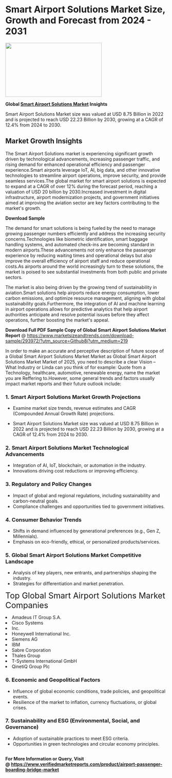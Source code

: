 <H1>Smart Airport Solutions Market Size, Growth and Forecast from 2024 - 2031</H1><img class="aligncenter size-medium wp-image-584254" src="https://thirdeyenews.in/wp-content/uploads/2024/09/Global-Market-Research-300x168.jpeg" alt="" width="300" height="168" /><p><strong>Global&nbsp;<a href="https://www.marketsizeandtrends.com/download-sample/293972/?utm_source=Github8j?utm_medium=219">Smart Airport Solutions Market</a> Insights</strong></p><p>Smart Airport Solutions Market size was valued at USD 8.75 Billion in 2022 and is projected to reach USD 22.23 Billion by 2030, growing at a CAGR of 12.4% from 2024 to 2030.</p><p><h2>Market Growth Insights</h2> <p>The Smart Airport Solutions market is experiencing significant growth driven by technological advancements, increasing passenger traffic, and rising demand for enhanced operational efficiency and passenger experience.Smart airports leverage IoT, AI, big data, and other innovative technologies to streamline airport operations, improve security, and provide seamless services.The global market for smart airport solutions is expected to expand at a CAGR of over 12% during the forecast period, reaching a valuation of USD 20 billion by 2030.Increased investment in digital infrastructure, airport modernization projects, and government initiatives aimed at improving the aviation sector are key factors contributing to the market's growth.</p> <p><strong>Download Sample</strong></p> <p>The demand for smart solutions is being fueled by the need to manage growing passenger numbers efficiently and address the increasing security concerns.Technologies like biometric identification, smart baggage handling systems, and automated check-ins are becoming standard in modern airports.These advancements not only enhance the passenger experience by reducing waiting times and operational delays but also improve the overall efficiency of airport staff and reduce operational costs.As airports around the world increasingly turn to these solutions, the market is poised to see substantial investments from both public and private sectors.</p> <p>The market is also being driven by the growing trend of sustainability in aviation.Smart solutions help airports reduce energy consumption, lower carbon emissions, and optimize resource management, aligning with global sustainability goals.Furthermore, the integration of AI and machine learning in airport operations allows for predictive analytics that help airport authorities anticipate and resolve potential issues before they affect operations, further boosting the market's appeal.</p> <p><span class=""><strong>Download Full PDF Sample Copy of Global Smart Airport Solutions Market Report</strong> @ <a href="https://www.marketsizeandtrends.com/download-sample/293972/?utm_source=Github8j?utm_medium=219" target="_blank">https://www.marketsizeandtrends.com/download-sample/293972/?utm_source=Github8j?utm_medium=219</a></span></p><p>In order to make an accurate and perceptive description of future scope of a Global&nbsp;Smart Airport Solutions Market Market as Global&nbsp;Smart Airport Solutions Market Market of 2025, you need to describe a clear Vision &ndash; What Industry or Linda can you think of for example: Quote from a Technology, healthcare, automotive, renewable energy, name the market you are Reffering to.However, some general trends and factors usually impact market reports and their future outlook include:</p><h3>1.&nbsp;<strong>Smart Airport Solutions Market Growth Projections</strong></h3><ul><li>Examine market size trends, revenue estimates and CAGR (Compounded Annual Growth Rate) projections.</li><li><p>Smart Airport Solutions Market size was valued at USD 8.75 Billion in 2022 and is projected to reach USD 22.23 Billion by 2030, growing at a CAGR of 12.4% from 2024 to 2030.</p></li></ul><h3>2.&nbsp;<strong>Smart Airport Solutions Market Technological Advancements</strong></h3><ul><li>Integration of AI, IoT, blockchain, or automation in the industry.</li><li>Innovations driving cost reductions or improving efficiency.</li></ul><h3>3.&nbsp;<strong>Regulatory and Policy Changes</strong></h3><ul><li>Impact of global and regional regulations, including sustainability and carbon-neutral goals.</li><li>Compliance challenges and opportunities tied to government initiatives.</li></ul><h3>4.&nbsp;<strong>Consumer Behavior Trends</strong></h3><ul><li>Shifts in demand influenced by generational preferences (e.g., Gen Z, Millennials).</li><li>Emphasis on eco-friendly, ethical, or personalized products/services.</li></ul><h3>5.&nbsp;<strong>Global Smart Airport Solutions Market Competitive Landscape</strong></h3><ul><li>Analysis of key players, new entrants, and partnerships shaping the industry.</li><li>Strategies for differentiation and market penetration.</li></ul><p data-pm-slice="1 1 []"><span style="color: inherit; font-family: inherit; font-size: 25px;">Top Global Smart Airport Solutions Market Companies</span></p><div class="" data-test-id=""><p><li>Amadeus IT Group S.A.</li><li> Cisco Systems</li><li> Inc.</li><li> Honeywell International Inc.</li><li> Siemens AG</li><li> IBM</li><li> Sabre Corporation</li><li> Thales Group</li><li> T-Systems International GmbH</li><li> QinetiQ Group Plc</li></p></div><h3>6.&nbsp;<strong>Economic and Geopolitical Factors</strong></h3><ul><li>Influence of global economic conditions, trade policies, and geopolitical events.</li><li>Resilience of the market to inflation, currency fluctuations, or global crises.</li></ul><h3>7.&nbsp;<strong>Sustainability and ESG (Environmental, Social, and Governance)</strong></h3><ul><li>Adoption of sustainable practices to meet ESG criteria.</li><li>Opportunities in green technologies and circular economy principles.</li></ul><h2><strong style="font-size: 14px;">For More Information or Query, Visit @&nbsp;</strong><a style="background-color: #ffffff; font-size: 14px;" href="https://www.marketsizeandtrends.com/report/smart-airport-solutions-market/" target="_blank">https://www.verifiedmarketreports.com/product/airport-passenger-boarding-bridge-market</a></h2>